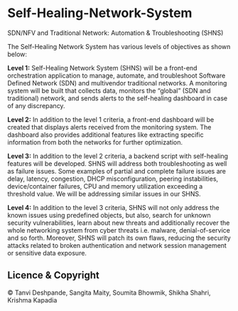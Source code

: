 # Self-Healing-Network-System
SDN/NFV and Traditional Network: Automation &amp; Troubleshooting (SHNS)

The Self-Healing Network System has various levels of objectives as shown below:

**Level 1:** 
Self-Healing Network System (SHNS) will be a front-end orchestration application to manage, automate, and troubleshoot Software Defined Network (SDN) and multivendor traditional networks. A monitoring system will be built that collects data, monitors the “global” (SDN and traditional) network, and sends alerts to the self-healing dashboard in case of any discrepancy.

**Level 2:** 
In addition to the level 1 criteria, a front-end dashboard will be created that displays alerts received from the monitoring system. The dashboard also provides additional features like extracting specific information from both the networks for further optimization.

**Level 3:** 
In addition to the level 2 criteria, a backend script with self-healing features will be developed. SHNS will address both troubleshooting as well as failure issues. Some examples of partial and complete failure issues are delay, latency, congestion, DHCP misconfiguration, peering instabilities, device/container failures, CPU and memory utilization exceeding a threshold value. We will be addressing similar issues in our SHNS.

**Level 4:** 
In addition to the level 3 criteria, SHNS will not only address the known issues using predefined objects, but also, search for unknown security vulnerabilities, learn about new threats and additionally recover the whole networking system from cyber threats i.e. malware, denial-of-service and so forth. Moreover, SHNS will patch its own flaws, reducing the security attacks related to broken authentication and network session management or sensitive data exposure.


## Licence & Copyright

© Tanvi Deshpande, Sangita Maity, Soumita Bhowmik, Shikha Shahri, Krishma Kapadia

